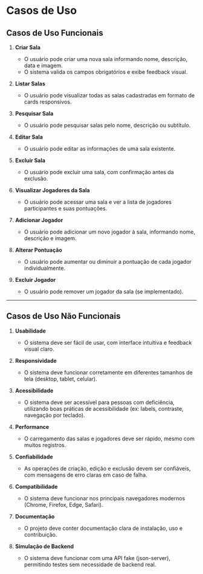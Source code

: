 # Casos de Uso

## Casos de Uso Funcionais

1. **Criar Sala**

   - O usuário pode criar uma nova sala informando nome, descrição, data e imagem.
   - O sistema valida os campos obrigatórios e exibe feedback visual.

2. **Listar Salas**

   - O usuário pode visualizar todas as salas cadastradas em formato de cards responsivos.

3. **Pesquisar Sala**

   - O usuário pode pesquisar salas pelo nome, descrição ou subtítulo.

4. **Editar Sala**

   - O usuário pode editar as informações de uma sala existente.

5. **Excluir Sala**

   - O usuário pode excluir uma sala, com confirmação antes da exclusão.

6. **Visualizar Jogadores da Sala**

   - O usuário pode acessar uma sala e ver a lista de jogadores participantes e suas pontuações.

7. **Adicionar Jogador**

   - O usuário pode adicionar um novo jogador à sala, informando nome, descrição e imagem.

8. **Alterar Pontuação**

   - O usuário pode aumentar ou diminuir a pontuação de cada jogador individualmente.

9. **Excluir Jogador**
   - O usuário pode remover um jogador da sala (se implementado).

---

## Casos de Uso Não Funcionais

1. **Usabilidade**

   - O sistema deve ser fácil de usar, com interface intuitiva e feedback visual claro.

2. **Responsividade**

   - O sistema deve funcionar corretamente em diferentes tamanhos de tela (desktop, tablet, celular).

3. **Acessibilidade**

   - O sistema deve ser acessível para pessoas com deficiência, utilizando boas práticas de acessibilidade (ex: labels, contraste, navegação por teclado).

4. **Performance**

   - O carregamento das salas e jogadores deve ser rápido, mesmo com muitos registros.

5. **Confiabilidade**

   - As operações de criação, edição e exclusão devem ser confiáveis, com mensagens de erro claras em caso de falha.

6. **Compatibilidade**

   - O sistema deve funcionar nos principais navegadores modernos (Chrome, Firefox, Edge, Safari).

7. **Documentação**

   - O projeto deve conter documentação clara de instalação, uso e contribuição.

8. **Simulação de Backend**
   - O sistema deve funcionar com uma API fake (json-server), permitindo testes sem necessidade de backend real.
